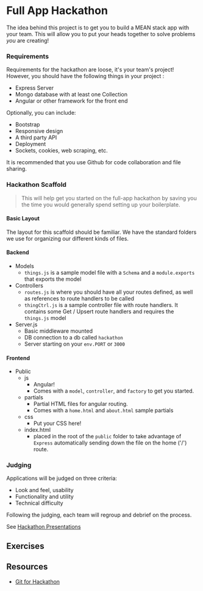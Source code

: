 # Full App Hackathon
The idea behind this project is to get you to build a MEAN stack app with your team.  This will allow you to put your heads together to solve problems _you_ are creating!

### Requirements
Requirements for the hackathon are loose, it's your team's project!  However, you should have the following things in your project : 
- Express Server
- Mongo database with at least one Collection
- Angular or other framework for the front end

Optionally, you can include:
- Bootstrap
- Responsive design
- A third party API
- Deployment
- Sockets, cookies, web scraping, etc.

It is recommended that you use Github for code collaboration and file sharing. 

### Hackathon Scaffold
> This will help get you started on the full-app hackathon by saving you the time you would generally spend setting up your boilerplate.

#### Basic Layout
The layout for this scaffold should be familiar.  We have the standard folders we use for organizing our different kinds of files.

#### Backend
- Models
    - `things.js` is a sample model file with a `Schema` and a `module.exports` that exports the model
- Controllers
    - `routes.js` is where you should have all your routes defined, as well as references to route handlers to be called
    - `thingCtrl.js` is a sample controller file with route handlers.  It contains some Get / Upsert route handlers and requires the `things.js` model
- Server.js
    - Basic middleware mounted
    - DB connection to a db called `hackathon`
    - Server starting on your `env.PORT` or `3000`

#### Frontend
- Public
    - js
        - Angular!
        - Comes with a `model`, `controller`, and `factory` to get you started.
    - partials
        - Partial HTML files for angular routing.
        - Comes with a `home.html` and `about.html` sample partials
    - css
        - Put your CSS here!
    - index.html
        - placed in the root of the `public` folder to take advantage of `Express` automatically sending down the file on the home ('/') route.

### Judging
Applications will be judged on three criteria:
- Look and feel, usability
- Functionality and utility
- Technical difficulty

Following the judging, each team will regroup and debrief on the process.

See [Hackathon Presentations](https://github.com/RefactorU/curriculum-web-bootcamp/blob/master/README.md#api-hackathon-presentations)

## Exercises

## Resources
- [Git for Hackathon](https://github.com/RefactorU/student-resources-web/blob/master/git-for-hackathon.md)
